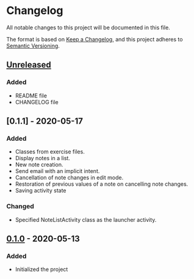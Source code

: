 # Changelog
All notable changes to this project will be documented in this file.

The format is based on [Keep a Changelog](https://keepachangelog.com/en/1.0.0/),
and this project adheres to [Semantic Versioning](https://semver.org/spec/v2.0.0.html).

## [Unreleased]
### Added
- README file
- CHANGELOG file

## [0.1.1] - 2020-05-17
### Added
- Classes from exercise files.
- Display notes in a list.
- New note creation.
- Send email with an implicit intent.
- Cancellation of note changes in edit mode.
- Restoration of previous values of a note on cancelling note changes.
- Saving activity state

### Changed
- Specified NoteListActivity class as the launcher activity.    

## [0.1.0] - 2020-05-13
### Added
- Initialized the project

[Unreleased]: https://github.com/tokoiwesley/notekeeper/compare/v0.1.1...master
[0.1.0]: https://github.com/tokoiwesley/notekeeper/compare/v0.1.0...v0.1.1
[0.1.0]: https://github.com/tokoiwesley/notekeeper/releases/tag/v0.1.0